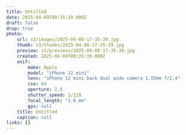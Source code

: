 ```yaml
---
title: Untitled
date: 2025-04-09T00:35:39.000Z
draft: false
drop: true
photo:
    url: s3/images/2025-04-08-17-35-39.jpg
    thumb: s3/thumbs/2025-04-08-17-35-39.jpg
    preview: s3/previews/2025-04-08-17-35-39.jpg
    created: 2025-04-09T00:35:39.000Z
    exif:
        make: Apple
        model: "iPhone 12 mini"
        lens: "iPhone 12 mini back dual wide camera 1.55mm f/2.4"
        iso: 64
        aperture: 2.4
        shutter_speed: 1/120
        focal_length: "1.6 mm"
        gps: null
    title: Untitled
    caption: null
links: []
---
```

